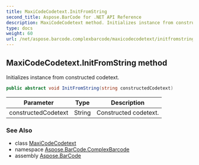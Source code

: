 ```yaml
---
title: MaxiCodeCodetext.InitFromString
second_title: Aspose.BarCode for .NET API Reference
description: MaxiCodeCodetext method. Initializes instance from constructed codetext
type: docs
weight: 60
url: /net/aspose.barcode.complexbarcode/maxicodecodetext/initfromstring/
---
```

## MaxiCodeCodetext.InitFromString method

Initializes instance from constructed codetext.

```csharp
public abstract void InitFromString(string constructedCodetext)
```

| Parameter | Type | Description |
| --- | --- | --- |
| constructedCodetext | String | Constructed codetext. |

### See Also

* class [MaxiCodeCodetext](../)
* namespace [Aspose.BarCode.ComplexBarcode](../../../aspose.barcode.complexbarcode/)
* assembly [Aspose.BarCode](../../../)


